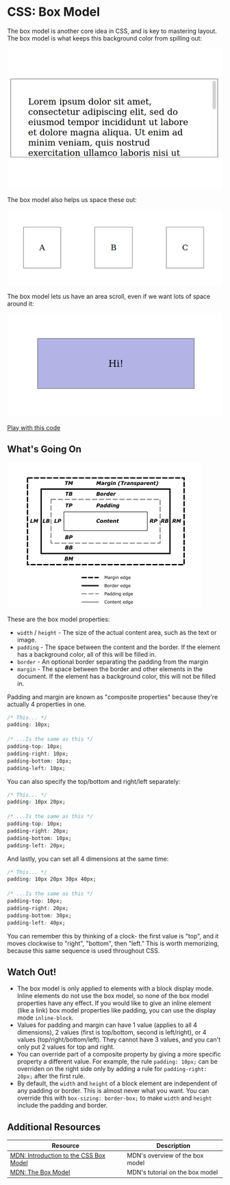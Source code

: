 # CSS: Box Model

The box model is another core idea in CSS, and is key to mastering layout. The box model is what keeps this background color from spilling out:

![Box model with scrolling](assets/box-model-3.png)

The box model also helps us space these out:

![Box model with scrolling](assets/box-model-2.png)

The box model lets us have an area scroll, even if we want lots of space around it:

![Box model with scrolling](assets/box-model-1.png)

[Play with this code](https://codesandbox.io/s/zealous-frost-9trju)

## What's Going On

![Official box model diagram](assets/box-model.png)

These are the box model properties:

* `width` / `height` - The size of the actual content area, such as the text or image.
* `padding` - The space between the content and the border. If the element has a background color, all of this will be filled in.
* `border` - An optional border separating the padding from the margin
* `margin` - The space between the border and other elements in the document. If the element has a background color, this will not be filled in.

Padding and margin are known as "composite properties" because they're actually 4 properties in one.

```css
/* This... */
padding: 10px;

/* ...Is the same as this */
padding-top: 10px;
padding-right: 10px;
padding-bottom: 10px;
padding-left: 10px;
```

You can also specify the top/bottom and right/left separately:

```css
/* This... */
padding: 10px 20px;

/* ...Is the same as this */
padding-top: 10px;
padding-right: 20px;
padding-bottom: 10px;
padding-left: 20px;
```

And lastly, you can set all 4 dimensions at the same time:

```css
/* This... */
padding: 10px 20px 30px 40px;

/* ...Is the same as this */
padding-top: 10px;
padding-right: 20px;
padding-bottom: 30px;
padding-left: 40px;
```

You can remember this by thinking of a clock- the first value is "top", and it moves clockwise to "right", "bottom", then "left." This is worth memorizing, because this same sequence is used throughout CSS.

## Watch Out!

* The box model is only applied to elements with a block display mode. Inline elements do not use the box model, so none of the box model properties have any effect. If you would like to give an inline element (like a link) box model properties like padding, you can use the display mode `inline-block`.
* Values for padding and margin can have 1 value (applies to all 4 dimensions), 2 values (first is top/bottom, second is left/right), or 4 values (top/right/bottom/left). They cannot have 3 values, and you can't only put 2 values for top and right.
* You can override part of a composite property by giving a more specific property a different value. For example, the rule `padding: 10px;` can be overriden on the right side only by adding a rule for `padding-right: 20px;` after the first rule.
* By default, the `width` and `height` of a block element are independent of any padding or border. This is almost never what you want. You can override this with `box-sizing: border-box;` to make `width` and `height` include the padding and border.

## Additional Resources

| Resource | Description |
| --- | --- |
| [MDN: Introduction to the CSS Box Model](https://developer.mozilla.org/en-US/docs/Web/CSS/CSS_Box_Model/Introduction_to_the_CSS_box_model) | MDN's overview of the box model |
| [MDN: The Box Model](https://developer.mozilla.org/en-US/docs/Learn/CSS/Building_blocks/The_box_model) | MDN's tutorial on the box model |
